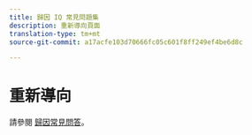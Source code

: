 ```yaml
---
title: 歸因 IQ 常見問題集
description: 重新導向頁面
translation-type: tm+mt
source-git-commit: a17acfe103d70666fc05c601f8ff249ef4be6d8c

---
```



# 重新導向

請參閱 [歸因常見問答](../c-panels/attribution/attribution-faq.md)。
